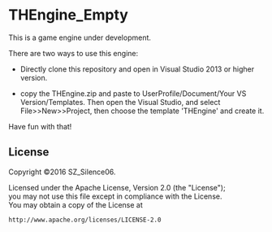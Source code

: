 # THEngine_Empty

This is a game engine under development.

There are two ways to use this engine:

- Directly clone this repository and open in Visual Studio 2013 or higher version.

- copy the THEngine.zip and paste to UserProfile/Document/Your VS Version/Templates. Then open the Visual Studio, and select File>>New>>Project, then choose the template 'THEngine' and create it.

Have fun with that!

## License

Copyright ©2016 SZ_Silence06.<br>

Licensed under the Apache License, Version 2.0 (the "License");<br>
you may not use this file except in compliance with the License.<br>
You may obtain a copy of the License at

    http://www.apache.org/licenses/LICENSE-2.0
